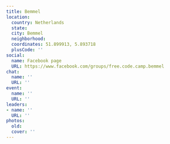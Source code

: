 ```yaml
---
title: Bemmel
location:
  country: Netherlands
  state: 
  city: Bemmel
  neighborhood: 
  coordinates: 51.899913, 5.893718
  plusCode: ''
social:
  name: Facebook page
  URL: https://www.facebook.com/groups/free.code.camp.bemmel
chat:
  name: ''
  URL: ''
event:
  name: ''
  URL: ''
leaders:
- name: ''
  URL: ''
photos:
  old: 
  cover: ''
---
```

